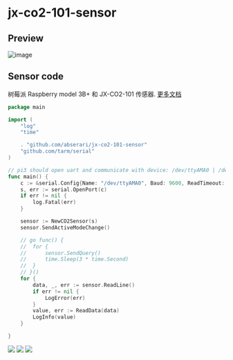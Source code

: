 # jx-co2-101-sensor

## Preview
![image](https://user-images.githubusercontent.com/32089134/107248353-2df5e000-6a6d-11eb-910e-34affce080ea.png)

## Sensor code
树莓派 Raspberry model 3B+ 和 JX-CO2-101 传感器. [更多文档](https://www.yuque.com/abser/solutions/telmsy)

```go
package main

import (
	"log"
	"time"

	. "github.com/abserari/jx-co2-101-sensor"
	"github.com/tarm/serial"
)

// pi3 should open uart and communicate with device: /dev/ttyAMA0 | /dev/serial0
func main() {
	c := &serial.Config{Name: "/dev/ttyAMA0", Baud: 9600, ReadTimeout: time.Second * 5}
	s, err := serial.OpenPort(c)
	if err != nil {
		log.Fatal(err)
	}

	sensor := NewCO2Sensor(s)
	sensor.SendActiveModeChange()

	// go func() {
	// 	for {
	// 		sensor.SendQuery()
	// 		time.Sleep(3 * time.Second)
	// 	}
	// }()
	for {
		data, _, err := sensor.ReadLine()
		if err != nil {
			LogError(err)
		}
		value, err := ReadData(data)
		LogInfo(value)
	}

}
```

![](https://cdn.nlark.com/yuque/0/2021/png/176280/1612499197873-7c58f77f-f8b9-40a5-8061-1aeb4f9ba4e8.png)
![](https://cdn.nlark.com/yuque/0/2021/png/176280/1612496135723-4376f1f6-188e-45a3-b9de-beea7f2761e3.png)
![](https://cdn.nlark.com/yuque/0/2021/png/176280/1612599825170-64b0b09a-d041-4ade-a2fc-15066d385df9.png)
